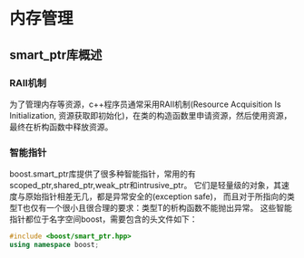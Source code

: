 # 内存管理
## smart_ptr库概述
### RAII机制
为了管理内存等资源，c++程序员通常采用RAII机制(Resource Acquisition Is Initialization,
资源获取即初始化)，在类的构造函数里申请资源，然后使用资源，最终在析构函数中释放资源。

### 智能指针
boost.smart_ptr库提供了很多种智能指针，常用的有scoped_ptr,shared_ptr,weak_ptr和intrusive_ptr。
它们是轻量级的对象，其速度与原始指针相差无几，都是异常安全的(exception safe)，
而且对于所指向的类型T也仅有一个很小且很合理的要求：类型T的析构函数不能抛出异常。
这些智能指针都位于名字空间boost，需要包含的头文件如下：
```c++
#include <boost/smart_ptr.hpp>
using namespace boost;
```